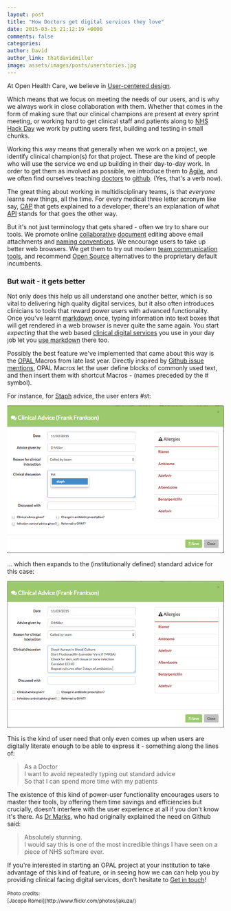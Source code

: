 ```yaml
---
layout: post
title: "How Doctors get digital services they love"
date: 2015-03-15 21:12:19 +0000
comments: false
categories: 
author: David
author_link: thatdavidmiller
image: assets/images/posts/userstories.jpg
---
```


At Open Health Care, we believe in
[User-centered design](https://www.gov.uk/service-manual/user-centred-design).

Which means that we focus on meeting the needs of our users, and is why we
always work in close collaboration with them. Whether that comes in the 
form of making sure that our clinical champions are present at every sprint 
meeting, or working hard to get clinical staff and patients along to
[NHS Hack Day](http://nhshackday.com) we work by putting users first, building
and testing in small chunks.

Working this way means that generally when we work on a project, we identify 
clinical champion(s) for that project. These are the kind of people who will use the service
we end up building in their day-to-day work. In order to get them as involved as
possible, we introduce them to [Agile](https://www.gov.uk/service-manual/agile), 
and we often find ourselves teaching [doctors](https://github.com/GabPoll) to 
[github](https://github.com/michaeledwardmarks). (Yes, that's a verb now).

The great thing about working in multidisciplinary teams, is that *everyone* learns
new things, all the time. For every medical three letter acronym like say, 
[CAP](http://en.wikipedia.org/wiki/Community-acquired_pneumonia) that gets explained 
to a developer, there's an explanation of what 
[API](http://en.wikipedia.org/wiki/Application_programming_interface) stands for that goes the
other way.

But it's not just terminology that gets shared - often we try to share our tools. We
promote online 
[collaborative](http://www.google.co.uk/docs/about/) 
[document](http://hackpad.com/) editing above email attachments and
[naming conventions](http://thedoghousediaries.com/5964). We encourage users to take 
up better web browsers. We get them to try out modern
[team communication](https://slack.com/) [tools](http://appear.in), and recommend [Open Source](http://www.rstudio.com/)
alternatives to the proprietary default incumbents.

### But wait - it gets better

Not only does this help us all understand one another better, which is so vital to delivering 
high quality digital services, but it also often introduces clinicians to tools that reward 
power users with advanced functionality. Once you've learnt
[markdown](https://help.github.com/articles/github-flavored-markdown/) once, typing information
into text boxes that will get rendered in a web browser is never quite the same again. You start 
*expecting* that the web based [clinical digital services](http://opal.openhealthcare.org.uk) 
you use in your day job let you [use markdown](https://github.com/openhealthcare/opal/blob/823de649ddee6c13803264d929ece3ae171104c5/opal/static/js/opal/opaldown.js)
there too.

Possibly the best feature we've implemented that came about this way is the 
[OPAL ](http://opal.openhealthcare.org.uk)
Macros from 
late last year. Directly inspired by [Github issue mentions](https://github.com/blog/957-introducing-issue-mentions),
OPAL Macros let the user define blocks of commonly used text, and then insert them with shortcut Macros - 
(names preceded by the # symbol). 

For instance, for [Staph](http://en.wikipedia.org/wiki/Staphylococcus_aureus) advice, the user enters #st: 

<img class="img-responsive" src="/assets/images/features/macro.pre.png" alt="" />

... which then expands to the (institutionally defined) standard advice for this case: 

<img class="img-responsive" src="/assets/images/features/macro.post.png" alt="" />

This is the kind of user need that only even comes up when users are digitally literate enough to
be able to express it - something along the lines of:

<blockquote class="custom-quote"><p><i class="fa fa-user-md fa-3x"></i>
As a Doctor <br />
I want to avoid repeatedly typing out standard advice <br />
So that I can spend more time with my patients
</p></blockquote>

The existence of this kind of power-user functionality encourages users to master their tools, by
offering them time savings and efficiencies but crucially, doesn't interfere with the user experience at all if you 
don't know it's there. As
[Dr Marks](https://github.com/michaeledwardmarks), who had originally explained the need on
Github said:

<blockquote class="custom-quote"><p><i class="fa fa-quote-left"></i>
Absolutely stunning.<br/>
I would say this is one of the most incredible things I have seen on a piece of NHS software ever.
</p></blockquote>

If you're interested in starting an OPAL project at your institution to take advantage of this kind 
of feature, or in seeing how we can can help you by providing clinical facing digital services,
don't hesitate to [Get in touch](/contact.html)!

<small>
Photo credits: <br />
[Jacopo Romei](http://www.flickr.com/photos/jakuza/)<br />
</small>
